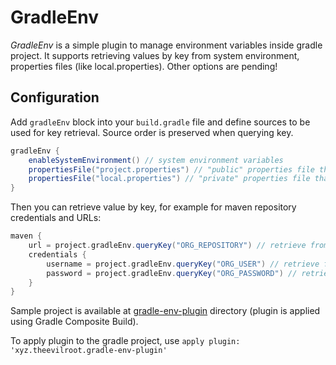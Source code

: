 # GradleEnv

*GradleEnv* is a simple plugin to manage environment variables inside gradle project. 
It supports retrieving values by key from system environment, properties files (like local.properties). Other options are pending!

## Configuration

Add `gradleEnv` block into your `build.gradle` file and define sources to be used for key retrieval. 
Source order is preserved when querying key.

```groovy
gradleEnv {
    enableSystemEnvironment() // system environment variables
    propertiesFile("project.properties") // "public" properties file that is checked out by VCS
    propertiesFile("local.properties") // "private" properties file that is not checked out by VSC
}
```

Then you can retrieve value by key, for example for maven repository credentials and URLs:

```groovy
maven {
    url = project.gradleEnv.queryKey("ORG_REPOSITORY") // retrieve from project.properties
    credentials {
        username = project.gradleEnv.queryKey("ORG_USER") // retrieve from system env or local.properties
        password = project.gradleEnv.queryKey("ORG_PASSWORD") // retrieve from local.properties
    }
}
```

Sample project is available at [gradle-env-plugin](gradle-env-plugin) directory (plugin is applied using Gradle Composite Build).

To apply plugin to the gradle project, use `apply plugin: 'xyz.theevilroot.gradle-env-plugin'`